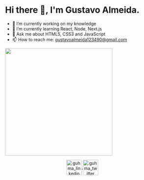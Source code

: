 
 <h1>Hi there 👋, I'm Gustavo Almeida.</h1>

- 🔭 I’m currently working on my knowledge
- 🌱 I’m currently learning React, Node, Next.js
- 💬 Ask me about HTML5, CSS3 and JavaScript
- 📫 How to reach me: gustavoalmeida123490@gmail.com

<img src="https://media1.giphy.com/media/Q7SKqn3G97xpmfSOvG/giphy.gif" width="350" height="350" align="center" />
<p align="center">
<a href="https://www.linkedin.com/in/gustavo-henrique-martins-de-almeida-0239521b8/">
 <img align="center" src="https://image.flaticon.com/icons/png/512/49/49656.png" alt="guhma_linkedin" width="50px" height="50px">
</a>
 <a href="https://twitter.com/ahsuqhdu">
 <img align="center" src="https://image.flaticon.com/icons/png/512/23/23931.png" alt="guhma_twitter" width="50px" height="50px">
</a>
 </p>

                                                                        

